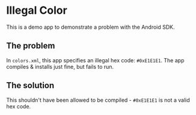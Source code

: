 # Illegal Color

This is a demo app to demonstrate a problem with the Android SDK.

## The problem

In `colors.xml`, this app specifies an illegal hex code: `#0xE1E1E1`.
The app compiles & installs just fine, but fails to run.

## The solution

This shouldn't have been allowed to be compiled - `#0xE1E1E1` is not a valid
hex code.